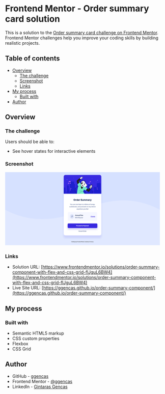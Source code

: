 # Frontend Mentor - Order summary card solution

This is a solution to the [Order summary card challenge on Frontend Mentor](https://www.frontendmentor.io/challenges/order-summary-component-QlPmajDUj). Frontend Mentor challenges help you improve your coding skills by building realistic projects.

## Table of contents

- [Overview](#overview)
  - [The challenge](#the-challenge)
  - [Screenshot](#screenshot)
  - [Links](#links)
- [My process](#my-process)
  - [Built with](#built-with)
- [Author](#author)

## Overview

### The challenge

Users should be able to:

- See hover states for interactive elements

### Screenshot

![](./images/screenshot.png)

### Links

- Solution URL: [https://www.frontendmentor.io/solutions/order-summary-component-with-flex-and-css-grid-flJguL6BW4](https://www.frontendmentor.io/solutions/order-summary-component-with-flex-and-css-grid-flJguL6BW4)
- Live Site URL: [https://ggencas.github.io/order-summary-component/](https://ggencas.github.io/order-summary-component/)

## My process

### Built with

- Semantic HTML5 markup
- CSS custom properties
- Flexbox
- CSS Grid

## Author

- GitHub - [ggencas](https://github.com/ggencas)
- Frontend Mentor - [@ggencas](https://www.frontendmentor.io/profile/ggencas)
- LinkedIn - [Gintaras Gencas](https://www.linkedin.com/in/gintaras-gencas/)
